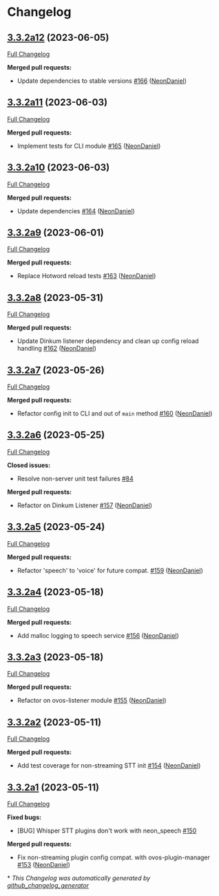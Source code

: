 # Changelog

## [3.3.2a12](https://github.com/NeonGeckoCom/neon_speech/tree/3.3.2a12) (2023-06-05)

[Full Changelog](https://github.com/NeonGeckoCom/neon_speech/compare/3.3.2a11...3.3.2a12)

**Merged pull requests:**

- Update dependencies to stable versions [\#166](https://github.com/NeonGeckoCom/neon_speech/pull/166) ([NeonDaniel](https://github.com/NeonDaniel))

## [3.3.2a11](https://github.com/NeonGeckoCom/neon_speech/tree/3.3.2a11) (2023-06-03)

[Full Changelog](https://github.com/NeonGeckoCom/neon_speech/compare/3.3.2a10...3.3.2a11)

**Merged pull requests:**

- Implement tests for CLI module [\#165](https://github.com/NeonGeckoCom/neon_speech/pull/165) ([NeonDaniel](https://github.com/NeonDaniel))

## [3.3.2a10](https://github.com/NeonGeckoCom/neon_speech/tree/3.3.2a10) (2023-06-03)

[Full Changelog](https://github.com/NeonGeckoCom/neon_speech/compare/3.3.2a9...3.3.2a10)

**Merged pull requests:**

- Update dependencies [\#164](https://github.com/NeonGeckoCom/neon_speech/pull/164) ([NeonDaniel](https://github.com/NeonDaniel))

## [3.3.2a9](https://github.com/NeonGeckoCom/neon_speech/tree/3.3.2a9) (2023-06-01)

[Full Changelog](https://github.com/NeonGeckoCom/neon_speech/compare/3.3.2a8...3.3.2a9)

**Merged pull requests:**

- Replace Hotword reload tests [\#163](https://github.com/NeonGeckoCom/neon_speech/pull/163) ([NeonDaniel](https://github.com/NeonDaniel))

## [3.3.2a8](https://github.com/NeonGeckoCom/neon_speech/tree/3.3.2a8) (2023-05-31)

[Full Changelog](https://github.com/NeonGeckoCom/neon_speech/compare/3.3.2a7...3.3.2a8)

**Merged pull requests:**

- Update Dinkum listener dependency and clean up config reload handling [\#162](https://github.com/NeonGeckoCom/neon_speech/pull/162) ([NeonDaniel](https://github.com/NeonDaniel))

## [3.3.2a7](https://github.com/NeonGeckoCom/neon_speech/tree/3.3.2a7) (2023-05-26)

[Full Changelog](https://github.com/NeonGeckoCom/neon_speech/compare/3.3.2a6...3.3.2a7)

**Merged pull requests:**

- Refactor config init to CLI and out of `main` method [\#160](https://github.com/NeonGeckoCom/neon_speech/pull/160) ([NeonDaniel](https://github.com/NeonDaniel))

## [3.3.2a6](https://github.com/NeonGeckoCom/neon_speech/tree/3.3.2a6) (2023-05-25)

[Full Changelog](https://github.com/NeonGeckoCom/neon_speech/compare/3.3.2a5...3.3.2a6)

**Closed issues:**

- Resolve non-server unit test failures [\#84](https://github.com/NeonGeckoCom/neon_speech/issues/84)

**Merged pull requests:**

- Refactor on Dinkum Listener [\#157](https://github.com/NeonGeckoCom/neon_speech/pull/157) ([NeonDaniel](https://github.com/NeonDaniel))

## [3.3.2a5](https://github.com/NeonGeckoCom/neon_speech/tree/3.3.2a5) (2023-05-24)

[Full Changelog](https://github.com/NeonGeckoCom/neon_speech/compare/3.3.2a4...3.3.2a5)

**Merged pull requests:**

- Refactor 'speech' to 'voice' for future compat. [\#159](https://github.com/NeonGeckoCom/neon_speech/pull/159) ([NeonDaniel](https://github.com/NeonDaniel))

## [3.3.2a4](https://github.com/NeonGeckoCom/neon_speech/tree/3.3.2a4) (2023-05-18)

[Full Changelog](https://github.com/NeonGeckoCom/neon_speech/compare/3.3.2a3...3.3.2a4)

**Merged pull requests:**

- Add malloc logging to speech service [\#156](https://github.com/NeonGeckoCom/neon_speech/pull/156) ([NeonDaniel](https://github.com/NeonDaniel))

## [3.3.2a3](https://github.com/NeonGeckoCom/neon_speech/tree/3.3.2a3) (2023-05-18)

[Full Changelog](https://github.com/NeonGeckoCom/neon_speech/compare/3.3.2a2...3.3.2a3)

**Merged pull requests:**

- Refactor on ovos-listener module [\#155](https://github.com/NeonGeckoCom/neon_speech/pull/155) ([NeonDaniel](https://github.com/NeonDaniel))

## [3.3.2a2](https://github.com/NeonGeckoCom/neon_speech/tree/3.3.2a2) (2023-05-11)

[Full Changelog](https://github.com/NeonGeckoCom/neon_speech/compare/3.3.2a1...3.3.2a2)

**Merged pull requests:**

- Add test coverage for non-streaming STT init [\#154](https://github.com/NeonGeckoCom/neon_speech/pull/154) ([NeonDaniel](https://github.com/NeonDaniel))

## [3.3.2a1](https://github.com/NeonGeckoCom/neon_speech/tree/3.3.2a1) (2023-05-11)

[Full Changelog](https://github.com/NeonGeckoCom/neon_speech/compare/3.3.1...3.3.2a1)

**Fixed bugs:**

- \[BUG\] Whisper STT plugins don't work with neon\_speech [\#150](https://github.com/NeonGeckoCom/neon_speech/issues/150)

**Merged pull requests:**

- Fix non-streaming plugin config compat. with ovos-plugin-manager [\#153](https://github.com/NeonGeckoCom/neon_speech/pull/153) ([NeonDaniel](https://github.com/NeonDaniel))



\* *This Changelog was automatically generated by [github_changelog_generator](https://github.com/github-changelog-generator/github-changelog-generator)*
